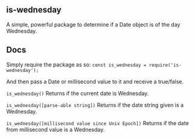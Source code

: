 ## is-wednesday
A simple, powerful package to determine if a Date object is of the day Wednesday.

## Docs
Simply require the package as so:
```const is_wednesday = require('is-wednesday');```

And then pass a Date or millisecond value to it and receive a true/false.

`is_wednesday()` Returns if the current date is Wednesday.

`is_wednesday([parse-able string])` Returns if the date string given is a Wednesday.

`is_wednesday([millisecond value since Unix Epoch])` Returns if the date from millisecond value is a Wednesday.
